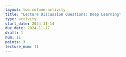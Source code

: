 ```yaml
---
layout: two-column-activity
title: "Lecture Discussion Questions: Deep Learning"
type: activity
start_date: 2024-11-14
due_date: 2024-11-17
draft: 1
num: 11
points: 3
lecture_num: 11
---
```

